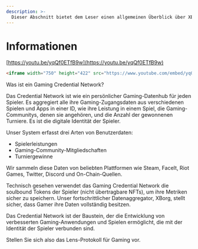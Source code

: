 ```yaml
---
description: >-
  Dieser Abschnitt bietet dem Leser einen allgemeinen Überblick über XBorg, bevor er den Rest dieses Dokuments erkundet. Dies ist der beste Ort, um ein allgemeines Verständnis von XBorg zu entwickeln.
---
```


# Informationen

[https://youtu.be/yqQf0ETfB9w](https://youtu.be/yqQf0ETfB9w)



```html
<iframe width="750" height="422" src="https://www.youtube.com/embed/yqQf0ETfB9w" title="Öffentliche Präsentation: Warum in XBorg investieren?" frameborder="0" allow="accelerometer; autoplay; clipboard-write; encrypted-media; gyroscope; picture-in-picture; web-share" allowfullscreen></iframe>
```





Was ist ein Gaming Credential Network?

Das Credential Network ist wie ein persönlicher Gaming-Datenhub für jeden Spieler. Es aggregiert alle ihre Gaming-Zugangsdaten aus verschiedenen Spielen und Apps in einer ID, wie ihre Leistung in einem Spiel, die Gaming-Communitys, denen sie angehören, und die Anzahl der gewonnenen Turniere. Es ist die digitale Identität der Spieler.

Unser System erfasst drei Arten von Benutzerdaten:

- Spielerleistungen
- Gaming-Community-Mitgliedschaften
- Turniergewinne

Wir sammeln diese Daten von beliebten Plattformen wie Steam, FaceIt, Riot Games, Twitter, Discord und On-Chain-Quellen.

Technisch gesehen verwendet das Gaming Credential Network die soulbound Tokens der Spieler (nicht übertragbare NFTs), um ihre Metriken sicher zu speichern. Unser fortschrittlicher Datenaggregator, XBorg, stellt sicher, dass Gamer ihre Daten vollständig besitzen.

Das Credential Network ist der Baustein, der die Entwicklung von verbesserten Gaming-Anwendungen und Spielen ermöglicht, die mit der Identität der Spieler verbunden sind.

Stellen Sie sich also das Lens-Protokoll für Gaming vor.